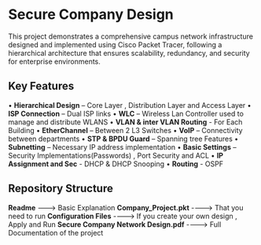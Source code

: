 # Secure Company Design

This project demonstrates a comprehensive campus network infrastructure designed and implemented using Cisco Packet Tracer, following a hierarchical architecture that ensures scalability, redundancy, and security for enterprise environments.

## Key Features

•	**Hierarchical Design** – Core Layer , Distribution Layer and Access Layer
•	**ISP Connection** – Dual ISP links
•	**WLC** – Wireless Lan Controller used to manage and distribute WLANS
•	**VLAN & inter VLAN Routing** -  For Each Building
•	**EtherChannel** – Between 2 L3 Switches
•	**VoIP** – Connectivity between departments
•	**STP & BPDU Guard** – Spanning tree Features
•	**Subnetting** – Necessary IP address implementation
•	**Basic Settings** – Security Implementations(Passwords) , Port Security and ACL
•	**IP Assignment and Sec** - DHCP & DHCP Snooping
•	**Routing** - OSPF


## Repository Structure

**Readme** ---> Basic Explanation
**Company_Project.pkt** ----> That you need to run
**Configuration Files** ----> If you create your own design , Apply and Run
**Secure Company Network Design.pdf** ----> Full Documentation of the project


